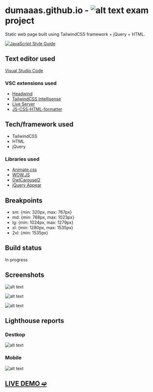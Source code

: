 # dumaaas.github.io - ![alt text](https://github.com/dumaaas/dumaaas.github.io/blob/main/img/logo-bild.webp "Bild Studio") exam project

Static web page built using TailwindCSS framework + jQuery + HTML.

[![JavaScript Style Guide](https://img.shields.io/badge/code_style-standard-brightgreen.svg)](https://standardjs.com)

## Text editor used

[Visual Studio Code](https://code.visualstudio.com/download)

### VSC extensions used 

* [Headwind](https://github.com/heybourn/headwind)
* [TailwindCSS Intellisense](https://github.com/tailwindlabs/tailwindcss-intellisense)
* [Live Server](https://github.com/ritwickdey/vscode-live-server)
* [JS-CSS-HTML-formatter](https://github.com/Lonefy/vscode-JS-CSS-HTML-formatter)

## Tech/framework used

* TailwindCSS
* HTML
* jQuery

### Libraries used 

* [Animate.css](https://github.com/animate-css/animate.css)
* [WOW.JS](https://github.com/matthieua/WOW)
* [OwlCarousel2](https://github.com/OwlCarousel2/OwlCarousel2)
* [jQuery Appear](https://github.com/morr/jquery.appear)

## Breakpoints

* sm: {min: 320px, max: 767px}
* md: {min: 768px, max: 1023px}
* lg: {min: 1024px, max: 1279px}
* xl: {min: 1280px, max: 1535px}
* 2xl: {min: 1535px}

## Build status

In progress

## Screenshots 

![alt text](https://github.com/dumaaas/dumaaas.github.io/nilex/blob/main/img/screen1.png "Bild Studio")

![alt text](https://github.com/dumaaas/dumaaas.github.io/nilex/blob/main/img/screen2.png "Bild Studio")

![alt text](https://github.com/dumaaas/dumaaas.github.io/nilex/blob/main/img/screen3.png "Bild Studio")

## Lighthouse reports
  
  ### Destkop
  
  ![alt text](https://github.com/dumaaas/dumaaas.github.io/nilex/blob/main/img/destkopPerf.png "Bild Studio")
  
  ### Mobile 
  
  ![alt text](https://github.com/dumaaas/dumaaas.github.io/nilex/blob/main/img/mobilePerf.png "Bild Studio")

## [LIVE DEMO ➫](https://dumaaas.github.io/nilex)
